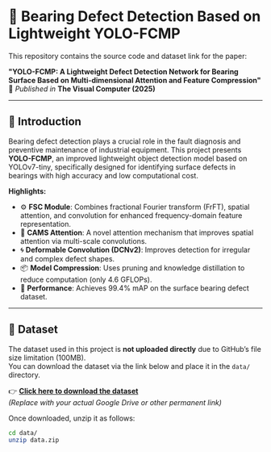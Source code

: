 # 🧠 Bearing Defect Detection Based on Lightweight YOLO-FCMP

This repository contains the source code and dataset link for the paper:

**"YOLO-FCMP: A Lightweight Defect Detection Network for Bearing Surface Based on Multi-dimensional Attention and Feature Compression"**  
📌 *Published in* **The Visual Computer (2025)**

---

## 📌 Introduction

Bearing defect detection plays a crucial role in the fault diagnosis and preventive maintenance of industrial equipment. This project presents **YOLO-FCMP**, an improved lightweight object detection model based on YOLOv7-tiny, specifically designed for identifying surface defects in bearings with high accuracy and low computational cost.

**Highlights:**
- ⚙️ **FSC Module**: Combines fractional Fourier transform (FrFT), spatial attention, and convolution for enhanced frequency-domain feature representation.
- 🧩 **CAMS Attention**: A novel attention mechanism that improves spatial attention via multi-scale convolutions.
- 🌀 **Deformable Convolution (DCNv2)**: Improves detection for irregular and complex defect shapes.
- 📦 **Model Compression**: Uses pruning and knowledge distillation to reduce computation (only 4.6 GFLOPs).
- 🎯 **Performance**: Achieves 99.4% mAP on the surface bearing defect dataset.

---

## 📁 Dataset

The dataset used in this project is **not uploaded directly** due to GitHub’s file size limitation (100MB).  
You can download the dataset via the link below and place it in the `data/` directory.

👉 [**Click here to download the dataset**](https://your-dataset-link.com)  
*(Replace with your actual Google Drive or other permanent link)*

Once downloaded, unzip it as follows:

```bash
cd data/
unzip data.zip
